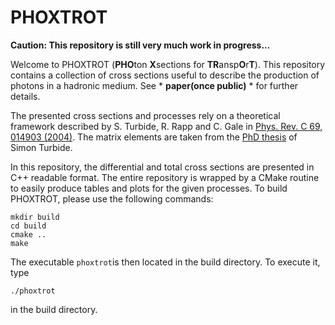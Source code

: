 # PHOXTROT

**Caution: This repository is still very much work in progress...**

Welcome to PHOXTROT (**PHO**ton **X**sections for **TR**ansp**O**r**T**). This repository contains a collection of cross sections useful to describe the production of photons in a hadronic medium. See * **paper(once public)** * for further details.

The presented cross sections and processes rely on a theoretical framework described by S. Turbide, R. Rapp and C. Gale in [Phys. Rev. C 69, 014903 (2004)](https://arxiv.org/pdf/hep-ph/0308085.pdf). The matrix elements are taken from the [PhD thesis](http://digitool.library.mcgill.ca/R/?func=dbin-jump-full&object_id=102221&local_base=GEN01-MCG02) of Simon Turbide.

In this repository, the differential and total cross sections are presented in C++ readable format. The entire repository is wrapped by a CMake routine to easily produce tables and plots for the given processes. To build PHOXTROT, please use the following commands:

    mkdir build
    cd build
    cmake ..
    make

The executable `phoxtrot`is then located in the build directory. To execute it, type

    ./phoxtrot

in the build directory.
